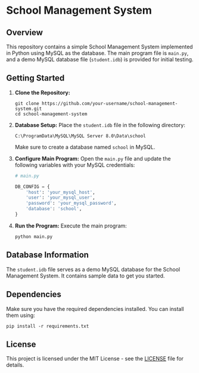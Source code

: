 # School Management System

## Overview

This repository contains a simple School Management System implemented in Python using MySQL as the database. The main program file is `main.py`, and a demo MySQL database file (`student.idb`) is provided for initial testing.

## Getting Started

1. **Clone the Repository:**
   ```
   git clone https://github.com/your-username/school-management-system.git
   cd school-management-system
   ```

2. **Database Setup:**
   Place the `student.idb` file in the following directory:
   ```
   C:\ProgramData\MySQL\MySQL Server 8.0\Data\school
   ```
   Make sure to create a database named `school` in MySQL.

3. **Configure Main Program:**
   Open the `main.py` file and update the following variables with your MySQL credentials:
   ```python
   # main.py

   DB_CONFIG = {
       'host': 'your_mysql_host',
       'user': 'your_mysql_user',
       'password': 'your_mysql_password',
       'database': 'school',
   }
   ```

4. **Run the Program:**
   Execute the main program:
   ```
   python main.py
   ```

## Database Information

The `student.idb` file serves as a demo MySQL database for the School Management System. It contains sample data to get you started.

## Dependencies

Make sure you have the required dependencies installed. You can install them using:
```
pip install -r requirements.txt
```

## License

This project is licensed under the MIT License - see the [LICENSE](LICENSE) file for details.
